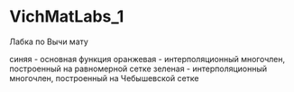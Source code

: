 # VichMatLabs_1
Лабка по Вычи мату

синяя - основная функция
оранжевая - интерполяционный многочлен, построенный на равномерной сетке
зеленая - интерполяционный многочлен, построенный на Чебышевской сетке
